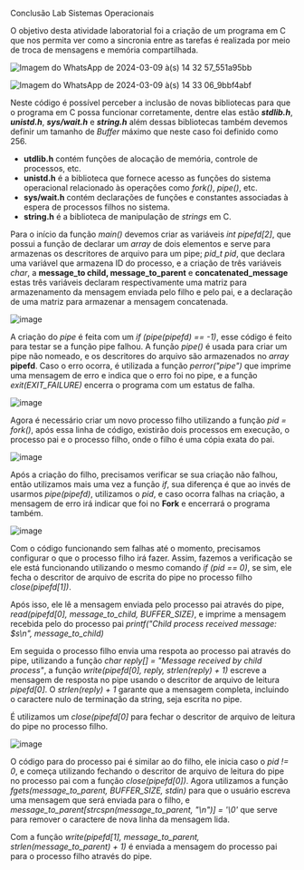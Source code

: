 Conclusão Lab Sistemas Operacionais

O objetivo desta atividade laboratorial foi a criação de um programa em C que nos permita ver como a sincronia entre as tarefas é realizada por meio de troca de mensagens e memória compartilhada.

![Imagem do WhatsApp de 2024-03-09 à(s) 14 32 57_551a95bb](https://github.com/OtavioBruzadin/LabsSistemasOperacionais/assets/89026599/b0ebfa84-f930-47cc-a562-45f247788777)

![Imagem do WhatsApp de 2024-03-09 à(s) 14 33 06_9bbf4abf](https://github.com/OtavioBruzadin/LabsSistemasOperacionais/assets/89026599/9eb7857c-fe2c-4059-be75-8cda8cb65765)

Neste código é possível perceber a inclusão de novas bibliotecas para que o programa em C possa funcionar corretamente, dentre elas estão ***stdlib.h***, ***unistd.h***, ***sys/wait.h*** e ***string.h*** além dessas bibliotecas também devemos definir um tamanho de *Buffer* máximo que neste caso foi definido como 256.

- **utdlib.h** contém funções de alocação de memória, controle de processos, etc.
- **unistd.h** é a biblioteca que fornece acesso as funções do sistema operacional relacionado às operações como *fork()*, *pipe()*, etc.
- **sys/wait.h** contém declarações de funções e constantes associadas à espera de processos filhos no sistema.
- **string.h** é a biblioteca de manipulação de *strings* em C.

Para o início da função *main()* devemos criar as variáveis *int pipefd[2]*, que possui a função de declarar um *array* de dois elementos e serve para armazenas os descritores de arquivo para um pipe; *pid_t pid*, que declara uma variável que armazena ID do processo, e a criação de três variáveis *char*, a **message_to child, message_to_parent** e **concatenated_message** estas três variáveis declaram respectivamente uma matriz para armazenamento da mensagem enviada pelo filho e pelo pai, e a declaração de uma matriz para armazenar a mensagem concatenada.

![image](https://github.com/OtavioBruzadin/LabsSistemasOperacionais/assets/89026599/c7eb2ad4-94ce-4f6e-b524-9bd6639419f7)

A criação do *pipe* é feita com um *if (pipe(pipefd) == -1)*, esse código é feito para testar se a função pipe falhou. A função *pipe()* é usada para criar um pipe não nomeado, e os descritores do arquivo são armazenados no *array* **pipefd**. Caso o erro ocorra, é utilizada a função *perror("pipe")* que imprime uma mensagem de erro e indica que o erro foi no pipe, e a função *exit(EXIT_FAILURE)* encerra o programa com um estatus de falha.

![image](https://github.com/OtavioBruzadin/LabsSistemasOperacionais/assets/89026599/c993a5c5-98fc-4301-ac3f-177f55b0b681)

Agora é necessário criar um novo processo filho utilizando a função *pid = fork()*, após essa linha de código, existirão dois processos em execução, o processo pai e o processo filho, onde o filho é uma cópia exata do pai.

![image](https://github.com/OtavioBruzadin/LabsSistemasOperacionais/assets/89026599/8d3394fc-0602-415d-bb82-ce7931121d4f)

Após a criação do filho, precisamos verificar se sua criação não falhou, então utilizamos mais uma vez a função *if*, sua diferença é que ao invés de usarmos *pipe(pipefd)*, utilizamos o *pid*, e caso ocorra falhas na criação, a mensagem de erro irá indicar que foi no **Fork** e encerrará o programa também.

![image](https://github.com/OtavioBruzadin/LabsSistemasOperacionais/assets/89026599/532f42db-f512-40bd-8e64-d7100746768e)

Com o código funcionando sem falhas até o momento, precisamos configurar o que o processo filho irá fazer. Assim, fazemos a verificação se ele está funcionando utilizando o mesmo comando *if (pid == 0)*, se sim, ele fecha o descritor de arquivo de escrita do pipe no processo filho *close(pipefd[1])*.

Após isso, ele lê a mensagem enviada pelo processo pai através do pipe, *read(pipefd[0], message_to_child, BUFFER_SIZE)*, e imprime a mensagem recebida pelo do processo pai *printf("Child process received message: $s\n", message_to_child)*

Em seguida o processo filho envia uma respota ao processo pai através do pipe, utilizando a função *char reply[] = "Message received by child process"*, a função *write(pipefd[0], reply, strlen(reply) + 1)* escreve a mensagem de resposta no pipe usando o descritor de arquivo de leitura *pipefd[0]*. O *strlen(reply) + 1* garante que a mensagem completa, incluindo o caractere nulo de terminação da string, seja escrita no pipe.

É utilizamos um *close(pipefd[0]* para fechar o descritor de arquivo de leitura do pipe no processo filho.

![image](https://github.com/OtavioBruzadin/LabsSistemasOperacionais/assets/89026599/020523d2-ab2d-436f-a0a6-dc2db01b0621)

O código para do processo pai é similar ao do filho, ele inicia caso o *pid != 0*, e começa utilizando fechando o descritor de arquivo de leitura do pipe no processo pai com a função *close(pipefd[0])*.
Agora utilizamos a função *fgets(message_to_parent, BUFFER_SIZE, stdin)* para que o usuário escreva uma mensagem que será enviada para o filho, e *message_to_parent[strcspn(message_to_parent, "\n")] = '\0'* que serve para remover o caractere de nova linha da mensagem lida.

Com a função *write(pipefd[1], message_to_parent, strlen(message_to_parent) + 1)* é enviada a mensagem do processo pai para o processo filho através do pipe.
